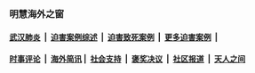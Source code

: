 
### 明慧海外之窗

####  [武汉肺炎](indexes/365.md?t=01051200) &nbsp;|&nbsp;  [迫害案例综述](indexes/328.md?t=01051200) &nbsp;|&nbsp; [迫害致死案例](indexes/277.md?t=01051200)  &nbsp;|&nbsp; [更多迫害案例](indexes/81.md?t=01051200)  &nbsp;|&nbsp; 
####  [时事评论](indexes/251.md?t=01051200) &nbsp;|&nbsp; [海外简讯](indexes/245.md?t=01051200)&nbsp;|&nbsp;  [社会支持](indexes/140.md?t=01051200) &nbsp;|&nbsp; [褒奖决议](indexes/282.md?t=01051200) &nbsp;|&nbsp; [社区报道](indexes/91.md?t=01051200)  &nbsp;|&nbsp; [天人之间](indexes/78.md?t=01051200) 

